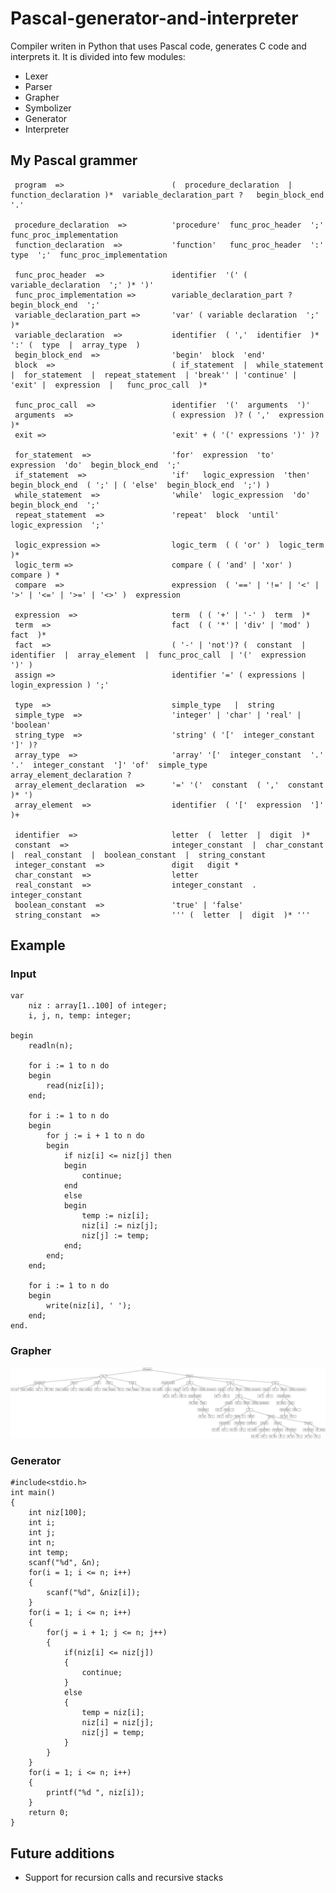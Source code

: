 # Pascal-generator-and-interpreter
Compiler writen in Python that uses Pascal code, generates C code and interprets it. It is divided into few modules:
- Lexer
- Parser
- Grapher
- Symbolizer
- Generator
- Interpreter

## My Pascal grammer

     program  =>                        (  procedure_declaration  |  function_declaration )*  variable_declaration_part ?   begin_block_end  '.'

     procedure_declaration  =>          'procedure'  func_proc_header  ';'  func_proc_implementation
     function_declaration  =>           'function'   func_proc_header  ':'  type  ';'  func_proc_implementation

     func_proc_header  =>               identifier  '(' (  variable_declaration  ';' )* ')'
     func_proc_implementation =>        variable_declaration_part ?  begin_block_end  ';'
     variable_declaration_part =>       'var' ( variable declaration  ';' )*
     variable_declaration  =>           identifier  ( ','  identifier  )* ':' (  type  |  array_type  )
     begin_block_end  =>                'begin'  block  'end'
     block  =>                          ( if_statement  |  while_statement  |  for_statement  |  repeat_statement  | 'break'' | 'continue' | 'exit' |  expression  |   func_proc_call  )*

     func_proc_call  =>                 identifier  '('  arguments  ')'
     arguments  =>                      ( expression  )? ( ','  expression  )*
     exit =>                            'exit' + ( '(' expressions ')' )?

     for_statement  =>                  'for'  expression  'to'  expression  'do'  begin_block_end  ';'
     if_statement  =>                   'if'   logic_expression  'then'  begin_block_end  ( ';' | ( 'else'  begin_block_end  ';') )
     while_statement  =>                'while'  logic_expression  'do'  begin_block_end  ';'
     repeat_statement  =>               'repeat'  block  'until'  logic_expression  ';'

     logic_expression =>                logic_term  ( ( 'or' )  logic_term )*
     logic_term =>                      compare ( ( 'and' | 'xor' ) compare ) *
     compare  =>                        expression  ( '==' | '!=' | '<' | '>' | '<=' | '>=' | '<>' )  expression

     expression  =>                     term  ( ( '+' | '-' )  term  )*
     term  =>                           fact  ( ( '*' | 'div' | 'mod' )  fact  )*
     fact  =>                           ( '-' | 'not')? (  constant  |  identifier  |  array_element  |  func_proc_call  | '('  expression  ')' )
     assign =>                          identifier '=' ( expressions | login_expression ) ';'

     type  =>                           simple_type   |  string
     simple_type  =>                    'integer' | 'char' | 'real' | 'boolean'
     string_type  =>                    'string' ( '['  integer_constant  ']' )?
     array_type  =>                     'array' '['  integer_constant  '.' '.'  integer_constant  ']' 'of'  simple_type   array_element_declaration ?
     array_element_declaration  =>      '=' '('  constant  ( ','  constant  )* ')
     array_element  =>                  identifier  ( '['  expression  ']' )+

     identifier  =>                     letter  (  letter  |  digit  )*
     constant  =>                       integer_constant  |  char_constant  |  real_constant  |  boolean_constant  |  string_constant
     integer_constant  =>               digit   digit *
     char_constant  =>                  letter
     real_constant  =>                  integer_constant  .  integer_constant
     boolean_constant  =>               'true' | 'false'
     string_constant  =>                ''' (  letter  |  digit  )* '''

## Example

### Input

    var
        niz : array[1..100] of integer;
        i, j, n, temp: integer;

    begin
        readln(n);

        for i := 1 to n do
        begin
            read(niz[i]);
        end;

        for i := 1 to n do
        begin
            for j := i + 1 to n do
            begin
                if niz[i] <= niz[j] then
                begin
                    continue;
                end
                else
                begin
                    temp := niz[i];
                    niz[i] := niz[j];
                    niz[j] := temp;
                end;
            end;
        end;

        for i := 1 to n do
        begin
            write(niz[i], ' ');
        end;
    end.
    
### Grapher

![alt text](https://github.com/gojkovicmatija99/Pascal-generator-and-interpreter/blob/master/graph.png)

### Generator
    
    #include<stdio.h>
    int main()
    {
        int niz[100];
        int i;
        int j;
        int n;
        int temp;
        scanf("%d", &n);
        for(i = 1; i <= n; i++)
        {
            scanf("%d", &niz[i]);
        }
        for(i = 1; i <= n; i++)
        {
            for(j = i + 1; j <= n; j++)
            {
                if(niz[i] <= niz[j])
                {
                    continue;
                }
                else
                {
                    temp = niz[i];
                    niz[i] = niz[j];
                    niz[j] = temp;
                }
            }
        }
        for(i = 1; i <= n; i++)
        {
            printf("%d ", niz[i]);
        }
        return 0;
    }
    
## Future additions

- Support for recursion calls and recursive stacks

